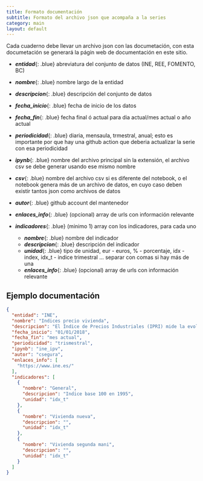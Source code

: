 ```yaml
---    
title: Formato documentación
subtitle: Formato del archivo json que acompaña a la series
category: main
layout: default
---
```


Cada cuaderno debe llevar un archivo json con las documetación, con esta documetación se generará la págin web de documentación en este sitio. 

  - ___entidad___{: .blue} abreviatura del conjunto de datos (INE, REE, FOMENTO, BC)
  - ___nombre___{: .blue} nombre largo de la entidad
  - ___descripcion___{: .blue} descripción del conjunto de datos
  - ___fecha_inicio___{: .blue} fecha de inicio de los datos
  - ___fecha_fin___{: .blue} fecha final ó actual para dia actual/mes actual o año actual
  - ___periodicidad___{: .blue} diaria, mensaula, trmestral, anual; esto es importante por que hay una github action que deberia actualizar la serie con esa periodicidad
  - ___ipynb___{: .blue} nombre del archivo principal sin la extensión, el archivo csv se debe generar usando ese mismo nombre
  - ___csv___{: .blue} nombre del archivo csv si es diferente del notebook, o el notebook genera más de un archivo de datos, en cuyo caso deben existir tantos json como archivos de datos
  - ___autor___{: .blue} github account del mantenedor
  - ___enlaces_info___{: .blue} (opcional) array de urls con información relevante
  - ___indicadores___{: .blue} (minimo 1) array con los indicadores, para cada uno

    * ___nombre___{: .blue} nombre del indicador
    * ___descripcion___{: .blue} descripción del indicador
    * ___unidad___{: .blue} tipo de unidad, eur - euros, % - porcentaje, idx - index, idx_t - indice trimestral ... separar con comas si hay más de una
    * ___enlaces_info___{: .blue} (opcional) array de urls con información relevante

## Ejemplo documentación

```json
{
  "entidad": "INE",
  "nombre": "Indices precio vivienda",
  "descripcion": "El Índice de Precios Industriales (IPRI) mide la evolución mensual de los precios de los productos fabricados por la industria y vendidos en el mercado interior en la primera etapa de su comercialización. El IPRI recoge los precios de venta a salida de fábrica obtenidos por los establecimientos industriales en las transacciones que éstos efectúan, excluyendo los gastos de transporte, comercialización, IVA y otros impuestos indirectos facturados. La cobertura del índice se extiende a todos los sectores industriales, excepto la construcción. Por tanto, investiga las industrias extractivas, manufactureras y de suministro de energía eléctrica, gas y agua. Para su obtención se realiza una encuesta continua que recoge todos los meses aproximadamente 28.000 precios de unos 1.500 productos, en una muestra cercana a los 9.000 establecimientos industriales. La información que se recoge son los precios vigentes el día 15 de cada mes.",
  "fecha_inicio": "01/01/2018",
  "fecha_fin": "mes actual",
  "periodicidad": "trismestral",
  "ipynb": "ine_ipv",
  "autor": "csegura",
  "enlaces_info": [    
    "https://www.ine.es/"    
  ],
  "indicadores": [
    {
      "nombre": "General",
      "descripcion": "Indice base 100 en 1995",
      "unidad": "idx_t"
    },
    {
      "nombre": "Vivienda nueva",
      "descripcion": "",
      "unidad": "idx_t"
    },
    {
      "nombre": "Vivienda segunda mani",
      "descripcion": "",
      "unidad": "idx_t"
    }
  ]
}
```


